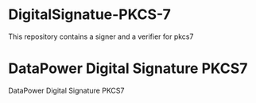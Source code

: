 # DigitalSignatue-PKCS-7
This repository contains a signer and a verifier for pkcs7

# DataPower Digital Signature PKCS7
DataPower Digital Signature PKCS7
